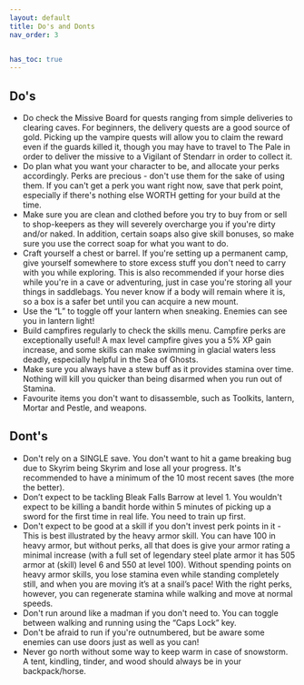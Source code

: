 ```yaml
---
layout: default
title: Do's and Donts
nav_order: 3


has_toc: true
---
```


## Do's
- Do check the Missive Board for quests ranging from simple deliveries to clearing caves. For beginners, the delivery quests are a good source of gold. Picking up the vampire quests will allow you to claim the reward even if the guards killed it, though you may have to travel to The Pale in order to deliver the missive to a Vigilant of Stendarr in order to collect it.
- Do plan what you want your character to be, and allocate your perks accordingly. Perks are precious - don't use them for the sake of using them. If you can't get a perk you want right now, save that perk point, especially if there's nothing else WORTH getting for your build at the time.
- Make sure you are clean and clothed before you try to buy from or sell to shop-keepers as they will severely overcharge you if you're dirty and/or naked. In addition, certain soaps also give skill bonuses, so make sure you use the correct soap for what you want to do.
- Craft yourself a chest or barrel. If you're setting up a permanent camp, give yourself somewhere to store excess stuff you don't need to carry with you while exploring. This is also recommended if your horse dies while you're in a cave or adventuring, just in case you're storing all your things in saddlebags. You never know if a body will remain where it is, so a box is a safer bet until you can acquire a new mount.
- Use the “L” to toggle off your lantern when sneaking. Enemies can see you in lantern light!
- Build campfires regularly to check the skills menu. Campfire perks are exceptionally useful! A max level campfire gives you a 5% XP gain increase, and some skills can make swimming in glacial waters less deadly, especially helpful in the Sea of Ghosts.
- Make sure you always have a stew buff as it provides stamina over time. Nothing will kill you quicker than being disarmed when you run out of Stamina.
- Favourite items you don't want to disassemble, such as Toolkits, lantern, Mortar and Pestle, and weapons. 

## Dont's
- Don't rely on a SINGLE save. You don't want to hit a game breaking bug due to Skyrim being Skyrim and lose all your progress. It's recommended to have a minimum of the 10 most recent saves (the more the better).
- Don’t expect to be tackling Bleak Falls Barrow at level 1. You wouldn't expect to be killing a bandit horde within 5 minutes of picking up a sword for the first time in real life. You need to train up first.
- Don't expect to be good at a skill if you don't invest perk points in it - This is best illustrated by the heavy armor skill. You can have 100 in heavy armor, but without perks, all that does is give your armor rating a minimal increase (with a full set of legendary steel plate armor it has 505 armor at (skill) level 6 and 550 at level 100). Without spending points on heavy armor skills, you lose stamina even while standing completely still, and when you are moving it’s at a snail’s pace! With the right perks, however, you can regenerate stamina while walking and move at normal speeds.
- Don't run around like a madman if you don't need to. You can toggle between walking and running using the “Caps Lock” key.
- Don't be afraid to run if you're outnumbered, but be aware some enemies can use doors just as well as you can!
- Never go north without some way to keep warm in case of snowstorm. A tent, kindling, tinder, and wood should always be in your backpack/horse.
